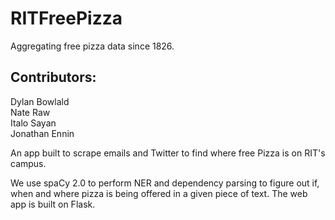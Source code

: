 # RITFreePizza
Aggregating free pizza data since 1826.

Contributors:<br>
------
Dylan Bowlald<br>
Nate Raw<br>
Italo Sayan<br>
Jonathan Ennin


An app built to scrape emails and Twitter to find where free Pizza is on RIT's campus.

We use spaCy 2.0 to perform NER and dependency parsing to figure out if, when and where pizza is being offered
in a given piece of text. The web app is built on Flask.


